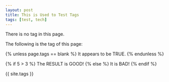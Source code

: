 ```yaml
---
layout: post
title: This is Used to Test Tags
tags: [test, tech]
---
```


There is no tag in this page.

The following is the tag of this page:

{% unless page.tags == blank %}
It appears to be TRUE.
{% endunless %}

{% if 5 > 3 %}
The RESULT is GOOD!
{% else %}
It is BAD!
{% endif %}

{{ site.tags }}
